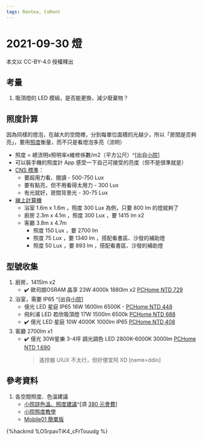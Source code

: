 ```yaml
---
tags: Rentea, CoRent
---
```

# 2021-09-30 燈

本文以 CC-BY-4.0 授權釋出

## 考量

1. 吸頂燈的 LED 模組，是否能更換，減少廢棄物？

## 照度計算

因為同樣的燈泡，在越大的空間裡，分到每單位面積的光越少，所以「房間是否夠亮」，要用[照度](https://zh.wikipedia.org/zh-tw/%E7%85%A7%E5%BA%A6)衡量，而不只是看燈泡多亮（流明）

- 照度 = 總流明x照明率x維修係數/m2（平方公尺）^[出自[小院](https://www.courcasa.com/p/bJdr)]
- 可以裝手機的照度計 App 感受一下自己可接受的亮度（但不是很準就是）
- [CNS 標準](http://www.microstone.com.tw/CNS%E7%85%A7%E5%BA%A6%E6%A8%99%E6%BA%96.html)：
  - 要超用力看、閱讀 - 500-750 Lux
  - 要有點亮，但不用看得太用力 - 300 Lux
  - 有光就好，房間背景光 - 30-75 Lux
- [線上計算機](http://www.zhitov.ru/zh-tw/light/)
  - 浴室 1.6m x 1.6m ，照度 300 Lux 為例，只要 800 lm 的燈就夠了
  - 廚房 2.3m x 4.1m ，照度 300 Lux ，要 1415 lm x2
  - 客廳 3.8m x 4.7m
    - 照度 150 Lux ，要 2700 lm
    - 照度 75 Lux ，要 1340 lm ，搭配看書區、沙發的補助燈
    - 照度 50 Lux ，要  893 lm ，搭配看書區、沙發的補助燈

## 型號收集

1. 廚房，1415lm x2
   - :heavy_check_mark: 歐司朗OSRAM 晶享 23W 4000k 1880lm x2 [PCHome NTD 729](https://24h.pchome.com.tw/prod/DEBD4A-A9009PWOE)
3. 浴室，需要 IP65 ^[出自[小院](https://www.courcasa.com/p/3PM)]
   - 億光 LED 星庭 IP65 16W 1600lm 6500K - [PCHome NTD 448](https://24h.pchome.com.tw/prod/QFAM2P-A900ASXEU)
   - 飛利浦 LED 若欣吸頂燈  17W 1500lm 6500k [PCHome NTD 688](https://24h.pchome.com.tw/prod/DEBDAE-A900B6ONX)
   - :heavy_check_mark: 億光 LED 星庭 10W 4000K 1000lm IP65 [PCHome NTD 408](https://24h.pchome.com.tw/prod/DEAX4M-A900B1AXT)
4. 客廳 2700lm x1
   - :heavy_check_mark: 億光 30W星樂 3-4坪 調光調色 LED 2800K-6000K 3000lm [PCHome NTD 1,690](https://24h.pchome.com.tw/prod/DEBD5M-A900B9L13-000)
     > 遙控器 UIUX 不太行，但好便宜阿 XD [name=ddio]

## 參考資料

1. 各空間照度、色溫建議
   - [小院詳色溫、照度建議](https://www.courcasa.com/p/mOXb)^[須 [380 元會費](https://www.courcasa.com/mall/pricing)]
   - [小院照度教學](https://www.courcasa.com/p/bJdr)
   - [Mobile01 簡單版](https://www.mobile01.com/topicdetail.php?f=335&t=5487361)


{%hackmd 1LO5rpavTiK4_cFrTouudg %}
